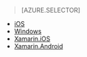 > [AZURE.SELECTOR]
- [iOS](../articles/app-service-mobile-ios-get-started-offline-data.md)
- [Windows](../articles/app-service-mobile-windows-store-dotnet-get-started-offline-data.md)
- [Xamarin.iOS](../articles/app-service-mobile-xamarin-ios-get-started-offline-data.md)
- [Xamarin.Android](../articles/app-service-mobile-xamarin-android-get-started-offline-data.md)

<!---HONumber=Nov15_HO1-->